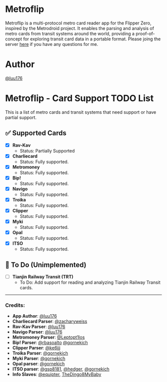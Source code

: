# Metroflip
Metroflip is a multi-protocol metro card reader app for the Flipper Zero, inspired by the Metrodroid project. It enables the parsing and analysis of metro cards from transit systems around the world, providing a proof-of-concept for exploring transit card data in a portable format. Please joing the server [here](https://discord.gg/NR5hhbAXqS) if you have any questions for me.

# Author
[@luu176](https://github.com/luu176)

# Metroflip - Card Support TODO List

This is a list of metro cards and transit systems that need support or have partial support.

## ✅ Supported Cards
- [x] **Rav-Kav**  
  - Status: Partially Supported
- [x] **Charliecard**  
  - Status: Fully supported.
- [x] **Metromoney**  
  - Status: Fully supported.
- [x] **Bip!**  
  - Status: Fully supported.
- [x] **Navigo**  
  - Status: Fully supported.
- [x] **Troika**
  - Status: Fully supported.
- [x] **Clipper**
  - Status: Fully supported.
- [x] **Myki**
  - Status: Fully supported.
- [x] **Opal**
  - Status: Fully supported.
- [x] **ITSO**
  - Status: Fully supported.

## 📝 To Do (Unimplemented)
- [ ] **Tianjin Railway Transit (TRT)**  
  - To Do: Add support for reading and analyzing Tianjin Railway Transit cards.

---

### Credits:
- **App Author**: [@luu176](https://github.com/luu176)
- **Charliecard Parser**: [@zacharyweiss](https://github.com/zacharyweiss)
- **Rav-Kav Parser**: [@luu176](https://github.com/luu176)
- **Navigo Parser**: [@luu176](https://github.com/luu176)
- **Metromoney Parser**: [@Leptopt1los](https://github.com/Leptopt1los)
- **Bip! Parser**: [@rbasoalto](https://github.com/rbasoalto) [@gornekich](https://github.com/gornekich)
- **Clipper Parser**: [@ke6jjj](https://github.com/ke6jjj)
- **Troika Parser**: [@gornekich](https://github.com/gornekich)
- **Myki Parser**: [@gornekich](https://github.com/gornekich)
- **Opal parser**: [@gornekich](https://github.com/gornekich)
- **ITSO parser**: [@gsp8181](https://github.com/gsp8181), [@hedger](https://github.com/hedger), [@gornekich](https://github.com/gornekich)
- **Info Slaves**: [@equipter](https://github.com/equipter), [TheDingo8MyBaby](https://github.com/TheDingo8MyBaby)
